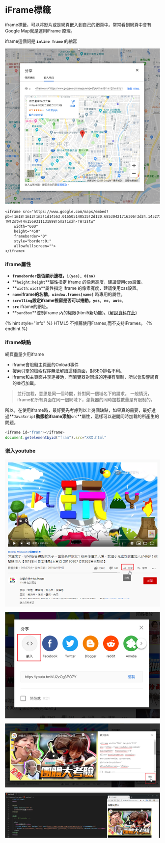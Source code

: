 # iFrame標籤

iframe標籤，可以將影片或是網頁嵌入到自己的網頁中。常常看到網頁中會有Google Map就是運用iFrame 原理。

iframe這個詞是 **`inline frame`** 的縮寫

![](../.gitbook/assets/image%20%28103%29.png)

```markup
<iframe src="https://www.google.com/maps/embed?pb=!1m18!1m12!1m3!1d14563.016505140535!2d120.68530421716306!3d24.145271433951766!2m3!1f0!2f0!3f0!3m2!1i1024!2i768!4f13.1!3m3!1m2!1s0x34693d68cf62e061%3A0x7091dd73273f6236!2z5ZyL56uL6Ie65Lit56eR5oqA5aSn5a24!5e0!3m2!1szh-TW!2stw!4v1569311131898!5m2!1szh-TW!2stw" 
    width="600" 
    height="450" 
    frameborder="0" 
    style="border:0;" 
    allowfullscreen="">
</iframe>
```

### iframe屬性

* **`frameborder`**是否顯示邊框，**`1(yes), 0(no)`**
* **`height:height`**屬性指定 iframe 的像素高度，建議使用css設置。
* **`width:width`**屬性指定 iframe 的像素寬度，建議使用css設置。
* **`name`**iframe的名稱，**`window.frames[name]`** 時專用的屬性。
* **`scrolling`**設定iframe視窗是否可以捲動。**`yes, no, auto`**。
* **`src`**  iframe的網址。
* **`sandbox`**控制iframe 內的權限\(html5新功能\)。\([解說資料在此](https://msdn.microsoft.com/en-us/hh563496.aspx)\)

{% hint style="info" %}
HTML5 不推薦使用Frames,而不支持iFrames。
{% endhint %}

### iframe缺點

網頁盡量少用iframe

* iframe會阻礙主頁面的Onload事件
* 搜索引擎的檢索程序無法解讀這種頁面，對SEO排名不利。
* iframe和主頁面共享連接池，而瀏覽器對同域的連接有限制，所以會影響網頁的並行加載。

> 並行加載，意思是同一個時間，針對同一個域名下的請求。 一般情況，iframe和所有頁面在同一個網域下，瀏覽器的同時加載數量是有限制的。

所以，在使用iframe時，最好要先考慮到以上幾個缺點，如果真的需要，最好透過**`JavaScript`**動態給iframe添加**`src`**屬性，這樣可以避開同時加載的所產生的問題。

```javascript
<iframe id="fram"></iframe>
document.getelementbyid("fram").src="XXX.html"
```

### 嵌入youtube

![](../.gitbook/assets/image%20%2853%29.png)

![](../.gitbook/assets/image%20%2843%29.png)

![&#x8907;&#x88FD;youtube &#x8A9E;&#x6CD5;](../.gitbook/assets/image%20%2856%29.png)

![&#x7DB2;&#x9801;&#x5D4C;&#x5165;&#x5F71;&#x7247;](../.gitbook/assets/image%20%2813%29.png)

